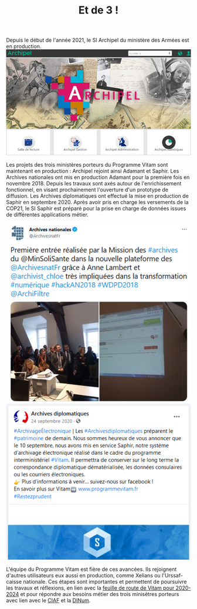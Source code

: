 ﻿---
layout: post
title: Et de 3 !
---

Depuis le début de l'année 2021, le SI Archipel du ministère des Armées est en production.
![Logos](/public/images/visuel_Archipel.png)

Les projets des trois ministères porteurs du Programme Vitam sont maintenant en production : Archipel rejoint ainsi Adamant et Saphir. 
Les Archives nationales ont mis en production Adamant pour la première fois en novembre 2018. Depuis les travaux sont axés autour de l'enrichissement fonctionnel, en visant prochainement l'ouverture d'un prototype de diffusion. 
Les Archives diplomatiques ont effectué la mise en production de Saphir en septembre 2020. Après avoir pris en charge les versements de la COP21, le SI Saphir est préparé pour la prise en charge de données issues de différentes applications métier.

![Logos](/public/images/Adamant_production.PNG) ![Logos](/public/images/Saphir_production.PNG)

L'équipe du Programme Vitam est fière de ces avancées. Ils rejoignent d'autres utilisateurs eux aussi en production, comme Xelians ou l'Urssaf-caisse nationale.
Ces étapes sont importantes et permettent de poursuivre les travaux et réflexions, en lien avec la [feuille de route de Vitam pour 2020-2024](https://www.programmevitam.fr/2021/06/28/Vitam-Feuille-de-route/) et pour répondre aux besoins métier des trois minisètres porteurs avec lien avec le [CIAF](https://www.gouvernement.fr/delegue-et-comite-interministeriel-aux-archives-de-france) et la [DINum](https://www.numerique.gouv.fr/dinum/).